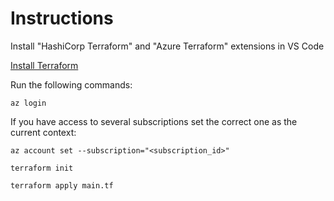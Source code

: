 # Instructions

Install "HashiCorp Terraform" and "Azure Terraform" extensions in VS Code

[Install Terraform](https://learn.hashicorp.com/tutorials/terraform/install-cli?in=terraform/azure-get-started)

Run the following commands:

``az login``

If you have access to several subscriptions set the correct one as the current context:

``az account set --subscription="<subscription_id>"``

``terraform init``

``terraform apply main.tf``

